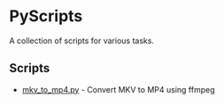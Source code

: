 # PyScripts

A collection of scripts for various tasks.

## Scripts

- [mkv_to_mp4.py](pyscripts/mkv_to_mp4.py) - Convert MKV to MP4 using ffmpeg
